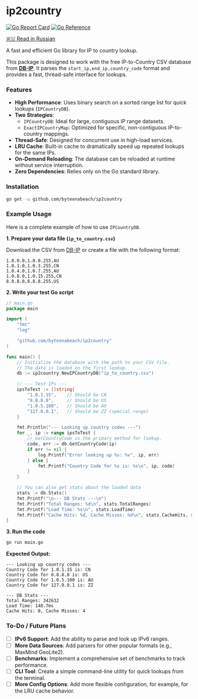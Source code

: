 # ip2country

[![Go Report Card](https://goreportcard.com/badge/github.com/byteonabeach/ip2country)](https://goreportcard.com/report/github.com/byteonabeach/ip2country)
[![Go Reference](https://pkg.go.dev/badge/github.com/byteonabeach/ip2country.svg)](https://pkg.go.dev/github.com/byteonabeach/ip2country)

[🇷🇺 Read in Russian](./README_RU.md)

A fast and efficient Go library for IP to country lookup.

This package is designed to work with the free IP-to-Country CSV database from **[DB-IP](https://db-ip.com/db/format/ip-to-country/csv.html)**. It parses the `start_ip,end_ip,country_code` format and provides a fast, thread-safe interface for lookups.

### Features

-   **High Performance**: Uses binary search on a sorted range list for quick lookups (`IPCountryDB`).
-   **Two Strategies**:
    -   `IPCountryDB`: Ideal for large, contiguous IP range datasets.
    -   `ExactIPCountryMap`: Optimized for specific, non-contiguous IP-to-country mappings.
-   **Thread-Safe**: Designed for concurrent use in high-load services.
-   **LRU Cache**: Built-in cache to dramatically speed up repeated lookups for the same IPs.
-   **On-Demand Reloading**: The database can be reloaded at runtime without service interruption.
-   **Zero Dependencies**: Relies only on the Go standard library.

### Installation

```sh
go get -u github.com/byteonabeach/ip2country
```
### Example Usage

Here is a complete example of how to use `IPCountryDB`.

**1. Prepare your data file (`ip_to_country.csv`)**

Download the CSV from [DB-IP](https://db-ip.com/db/format/ip-to-country/csv.html) or create a file with the following format:

```csv
1.0.0.0,1.0.0.255,AU
1.0.1.0,1.0.3.255,CN
1.0.4.0,1.0.7.255,AU
1.0.8.0,1.0.15.255,CN
8.8.8.0,8.8.8.255,US
```

**2. Write your test Go script**

```go
// main.go
package main

import (
	"fmt"
	"log"

	"github.com/byteonabeach/ip2country"
)

func main() {
	// Initialize the database with the path to your CSV file.
	// The data is loaded on the first lookup.
	db := ip2country.NewIPCountryDB("ip_to_country.csv")

	// --- Test IPs ---
	ipsToTest := []string{
		"1.0.1.15",    // Should be CN
		"8.8.8.8",     // Should be US
		"1.0.5.100",   // Should be AU
		"127.0.0.1",   // Should be ZZ (special range)
	}

	fmt.Println("--- Looking up country codes ---")
	for _, ip := range ipsToTest {
		// GetCountryCode is the primary method for lookup.
		code, err := db.GetCountryCode(ip)
		if err != nil {
			log.Printf("Error looking up %s: %v", ip, err)
		} else {
			fmt.Printf("Country Code for %s is: %s\n", ip, code)
		}
	}

	// You can also get stats about the loaded data
	stats := db.Stats()
	fmt.Printf("\n--- DB Stats ---\n")
	fmt.Printf("Total Ranges: %d\n", stats.TotalRanges)
	fmt.Printf("Load Time: %s\n", stats.LoadTime)
	fmt.Printf("Cache Hits: %d, Cache Misses: %d\n", stats.CacheHits, stats.CacheMisses)
}
```

**3. Run the code**

```sh
go run main.go
```

**Expected Output:**

```
--- Looking up country codes ---
Country Code for 1.0.1.15 is: CN
Country Code for 8.8.8.8 is: US
Country Code for 1.0.5.100 is: AU
Country Code for 127.0.0.1 is: ZZ

--- DB Stats ---
Total Ranges: 342632
Load Time: 148.7ms
Cache Hits: 0, Cache Misses: 4
```

### To-Do / Future Plans
-   [ ] **IPv6 Support**: Add the ability to parse and look up IPv6 ranges.
-   [ ] **More Data Sources**: Add parsers for other popular formats (e.g., MaxMind GeoLite2).
-   [ ] **Benchmarks**: Implement a comprehensive set of benchmarks to track performance.
-   [ ] **CLI Tool**: Create a simple command-line utility for quick lookups from the terminal.
-   [ ] **More Config Options**: Add more flexible configuration, for example, for the LRU cache behavior.
